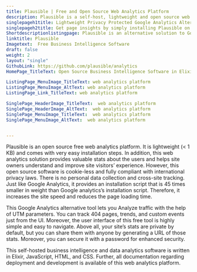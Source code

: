 ```yaml
---
title: Plausible | Free and Open Source Web Analytics Platform
description: Plausible is a self-host, lightweight and open source web analytics platform. It is clutter-free, privacy-friendly & supports Google search console integration.
singlepageh1title: Lightweight Privacy Protected Google Analytics Alternative
singlepageh2title: Get page insights by simply installing Plausible on the website. This enterprise business intelligence solution is multi-purpose and privacy-focused.
Shortdescriptionlistingpage: Plausible is an alternative solution to Google Analytics. It is highly privacy-oriented, cookie-less, and offers features such as Google Search Console integration and more.
linktitle: Plausible
Imagetext:  Free Business Intelligence Software
draft: false
weight: 2
layout: "single"
GithubLink: https://github.com/plausible/analytics
HomePage_TitleText: Open Source Business Intelligence Software in Elixir

ListingPage_MenuImage_TitleText: web analytics platform
ListingPage_MenuImage_AltText: web analytics platform
ListingPage_Link_TitleText: web analytics platform

SinglePage_HeaderImage_TitleText:  web analytics platform
SinglePage_HeaderImage_AltText:  web analytics platform
SinglePage_MenuImage_TitleText:  web analytics platform
SinglePage_MenuImage_AltText:  web analytics platform


---
```


Plausible is an open source free web analytics platform. It is lightweight (&lt; 1 KB) and comes with very easy installation steps. In addition, this web analytics solution provides valuable stats about the users and helps site owners understand and improve site visitors’ experience. However, this open source software is cookie-less and fully compliant with international privacy laws. There is no personal data collection and cross-site tracking. Just like Google Analytics, it provides an installation script that is 45 times smaller in weight than Google analytics’s installation script. Therefore, it increases the site speed and reduces the page loading time.

This Google Analytics alternative tool lets you Analyze traffic with the help of UTM parameters. You can track 404 pages, trends, and custom events just from the UI. Moreover, the user interface of this free tool is highly simple and easy to navigate. Above all, your site’s stats are private by default, but you can share them with anyone by generating a URL of those stats. Moreover, you can secure it with a password for enhanced security.

This self-hosted business intelligence and data analytics software is written in Elixir, JavaScript, HTML, and CSS. Further, all documentation regarding deployment and development is available of this web analytics platform.

<a class="anchor" id="requirements" name="requirements" style="font-size: 12.16px;"></a>